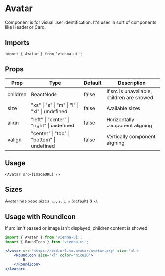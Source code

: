 # Avatar

Component is for visual user identification. It's used in sort of components like Header or Card.


## Imports

```
import { Avatar } from 'vienna-ui';
```

## Props

Prop | Type | Default | Description
--- | --- | --- | ---
children | ReactNode | false | If src is unavailable, children are showed
size | "xs" \| "s" \| "m" \| "l" \| "xl" \| undefined | false | Available sizes
align | "left" \| "center" \| "right" \| undefined | false | Horizontally component aligning 
valign | "center" \| "top" \| "bottom" \| undefined | false | Vertically component aligning

## Usage

```
<Avatar src={ImageURL} />
```

## Sizes

Avatar has base sizes: `xs`, `s`, `l`, `m` (default) & `xl`

## Usage with RoundIcon

If src isn't passed or image isn't displayed, children content is showed.

```jsx
import { Avatar } from 'vienna-ui';
import { RoundIcon } from 'vienna-ui';

<Avatar src='https://bad.url.to.avatar/avatar.png' size='xl'>
    <RoundIcon size='xl' color='nice10'>
        B
    </RoundIcon>
</Avatar>
```
